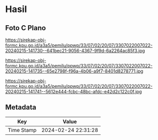 # Hasil

## Foto C Plano

https://sirekap-obj-formc.kpu.go.id/a3a5/pemilu/ppwp/33/07/02/20/07/3307022007022-20240215-141730--641bec21-9056-4367-9f9d-6a2264ac85f3.jpg

https://sirekap-obj-formc.kpu.go.id/a3a5/pemilu/ppwp/33/07/02/20/07/3307022007022-20240215-141735--65e2798f-f96a-4b06-a9f7-8401d8278771.jpg

https://sirekap-obj-formc.kpu.go.id/a3a5/pemilu/ppwp/33/07/02/20/07/3307022007022-20240215-141741--5612e444-fcbc-48bc-afdc-e42d2c122c0f.jpg


## Metadata

| Key        | Value               |
| ---------- | ------------------- |
| Time Stamp | 2024-02-24 22:31:28 |



